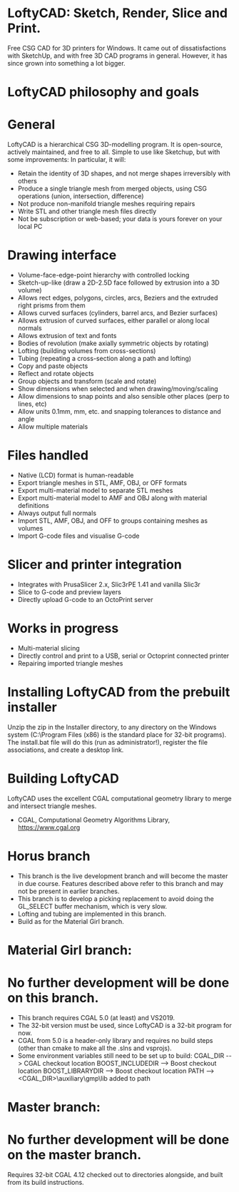 # LoftyCAD: Sketch, Render, Slice and Print.
Free CSG CAD for 3D printers for Windows. It came out of dissatisfactions with SketchUp, and with free 3D CAD programs in general. However, it has since grown into something a lot bigger.

# LoftyCAD philosophy and goals
# General
LoftyCAD is a hierarchical CSG 3D-modelling program. It is open-source, actively maintained, and free to all.
Simple to use like Sketchup, but with some improvements:
In particular, it will:
- Retain the identity of 3D shapes, and not merge shapes irreversibly with others
- Produce a single triangle mesh from merged objects, using CSG operations (union, intersection, difference)
- Not produce non-manifold triangle meshes requiring repairs 
- Write STL and other triangle mesh files directly
- Not be subscription or web-based; your data is yours forever on your local PC

# Drawing interface
- Volume-face-edge-point hierarchy with controlled locking
- Sketch-up-like (draw a 2D-2.5D face followed by extrusion into a 3D volume)
- Allows rect edges, polygons, circles, arcs, Beziers and the extruded right prisms from them
- Allows curved surfaces (cylinders, barrel arcs, and Bezier surfaces)
- Allows extrusion of curved surfaces, either parallel or along local normals
- Allows extrusion of text and fonts
- Bodies of revolution (make axially symmetric objects by rotating)
- Lofting (building volumes from cross-sections)
- Tubing (repeating a cross-section along a path and lofting)
- Copy and paste objects
- Reflect and rotate objects
- Group objects and transform (scale and rotate)
- Show dimensions when selected and when drawing/moving/scaling
- Allow dimensions to snap points and also sensible other places (perp to lines, etc)
- Allow units 0.1mm, mm, etc. and snapping tolerances to distance and angle
- Allow multiple materials

# Files handled
- Native (LCD) format is human-readable
- Export triangle meshes in STL, AMF, OBJ, or OFF formats
- Export multi-material model to separate STL meshes
- Export multi-material model to AMF and OBJ along with material definitions
- Always output full normals
- Import STL, AMF, OBJ, and OFF to groups containing meshes as volumes
- Import G-code files and visualise G-code

# Slicer and printer integration
- Integrates with PrusaSlicer 2.x, Slic3rPE 1.41 and vanilla Slic3r
- Slice to G-code and preview layers
- Directly upload G-code to an OctoPrint server

# Works in progress
- Multi-material slicing
- Directly control and print to a USB, serial or Octoprint connected printer
- Repairing imported triangle meshes

# Installing LoftyCAD from the prebuilt installer
Unzip the zip in the Installer directory, to any directory on the Windows system (C:\Program Files (x86) is the standard place for 32-bit programs). The install.bat file will do this (run as administrator!), register the file associations, and create a desktop link.

# Building LoftyCAD
LoftyCAD uses the excellent CGAL computational geometry library to merge and intersect triangle meshes.
- CGAL, Computational Geometry Algorithms Library, https://www.cgal.org

# Horus branch
- This branch is the live development branch and will become the master in due course. Features described above refer to this branch and may not be present in earlier branches.
- This branch is to develop a picking replacement to avoid doing the GL_SELECT buffer mechanism, which is very slow.
- Lofting and tubing are implemented in this branch.
- Build as for the Material Girl branch.

# Material Girl branch:
# No further development will be done on this branch.
- This branch requires CGAL 5.0 (at least) and VS2019.
- The 32-bit version must be used, since LoftyCAD is a 32-bit program for now.
- CGAL from 5.0 is a header-only library and requires no build steps (other than cmake to make all the .slns and vsprojs).
- Some environment variables still need to be set up to build:
	CGAL_DIR --> CGAL checkout location
	BOOST_INCLUDEDIR --> Boost checkout location
	BOOST_LIBRARYDIR --> Boost checkout location
	PATH --> <CGAL_DIR>\\auxiliary\gmp\lib added to path

# Master branch:
# No further development will be done on the master branch.
Requires 32-bit CGAL 4.12 checked out to directories alongside, and built from its build instructions.
